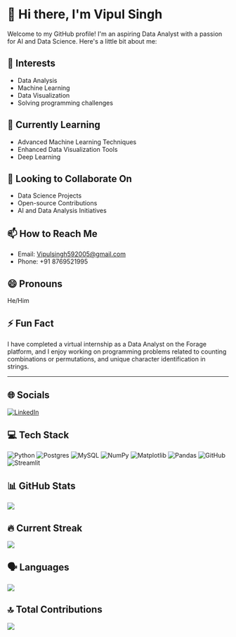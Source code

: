 # 👋 Hi there, I'm Vipul Singh
<!--<img align="right" src="https://github.com/VipulSingh2/VipulSingh2/blob/main/vipulimage.jpg" width="200">-->

Welcome to my GitHub profile! I'm an aspiring Data Analyst with a passion for AI and Data Science. Here's a little bit about me:

## 👀 Interests
- Data Analysis
- Machine Learning
- Data Visualization
- Solving programming challenges

## 🌱 Currently Learning
- Advanced Machine Learning Techniques
- Enhanced Data Visualization Tools
- Deep Learning

## 💞️ Looking to Collaborate On
- Data Science Projects
- Open-source Contributions
- AI and Data Analysis Initiatives

## 📫 How to Reach Me
- Email: [Vipulsingh592005@gmail.com](mailto:Vipulsingh592005@gmail.com)
- Phone: +91 8769521995

## 😄 Pronouns
He/Him

## ⚡ Fun Fact
I have completed a virtual internship as a Data Analyst on the Forage platform, and I enjoy working on programming problems related to counting combinations or permutations, and unique character identification in strings.

---

## 🌐 Socials
[![LinkedIn](https://img.shields.io/badge/LinkedIn-%230077B5.svg?logo=linkedin&logoColor=white)](https://linkedin.com/in/vipul-singh-664b3021b)

## 💻 Tech Stack
![Python](https://img.shields.io/badge/python-3670A0?style=for-the-badge&logo=python&logoColor=ffdd54)
![Postgres](https://img.shields.io/badge/postgres-%23316192.svg?style=for-the-badge&logo=postgresql&logoColor=white)
![MySQL](https://img.shields.io/badge/mysql-4479A1.svg?style=for-the-badge&logo=mysql&logoColor=white)
![NumPy](https://img.shields.io/badge/numpy-%23013243.svg?style=for-the-badge&logo=numpy&logoColor=white)
![Matplotlib](https://img.shields.io/badge/Matplotlib-%23ffffff.svg?style=for-the-badge&logo=Matplotlib&logoColor=black)
![Pandas](https://img.shields.io/badge/pandas-%23150458.svg?style=for-the-badge&logo=pandas&logoColor=white)
![GitHub](https://img.shields.io/badge/github-%23121011.svg?style=for-the-badge&logo=github&logoColor=white)
![Streamlit](https://img.shields.io/badge/streamlit-%23FF4B4B.svg?style=for-the-badge&logo=streamlit&logoColor=white)


## 📊 GitHub Stats
![](https://github-readme-stats.vercel.app/api?username=VipulSingh2&theme=dark&hide_border=false&include_all_commits=false&count_private=false)
## 🔥 Current Streak
![](https://github-readme-streak-stats.herokuapp.com/?user=VipulSingh2&theme=dark&hide_border=false)
## 🗣️ Languages
![](https://github-readme-stats.vercel.app/api/top-langs/?username=VipulSingh2&theme=dark&hide_border=false&include_all_commits=false&count_private=false&layout=compact)

## 🔝 Total Contributions
![](https://github-contributor-stats.vercel.app/api?username=VipulSingh2&limit=5&theme=dark&combine_all_yearly_contributions=true)
